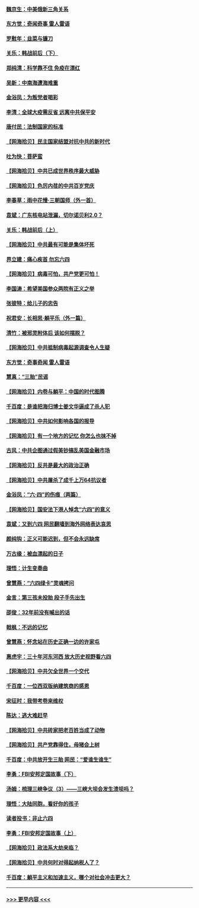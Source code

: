 #### [魏京生：中美俄新三角关系](../pages/nsc993/n13035986.md?t=06211252) 
#### [东方觉：奇闻奇事 雷人雷语](../pages/nsc993/n13035878.md?t=06211252) 
#### [罗慰年：韭菜与镰刀](../pages/nsc993/n13034374.md?t=06211252) 
#### [关乐：韩战前后（下）](../pages/nsc993/n13034113.md?t=06211252) 
#### [郑纯清：科学靠不住 免疫在漂红](../pages/nsc993/n13034093.md?t=06211252) 
#### [吴新：中南海遭海难重](../pages/nsc993/n13034084.md?t=06211252) 
#### [金浴凤：为叛党者喝彩](../pages/nsc993/n13034058.md?t=06211252) 
#### [李清：全球大疫需反省 远离中共保平安](../pages/nsc993/n13033784.md?t=06211252) 
#### [唐付民：法制国家的标准](../pages/nsc993/n13032944.md?t=06211252) 
#### [【网海拾贝】民主国家结盟对抗中共的新时代](../pages/nsc993/n13031717.md?t=06211252) 
#### [吐为快：菩萨蛮](../pages/nsc993/n13030033.md?t=06211252) 
#### [【网海拾贝】中共已成世界秩序最大威胁](../pages/nsc993/n13028138.md?t=06211252) 
#### [【网海拾贝】色厉内荏的中共百岁党庆](../pages/nsc993/n13025582.md?t=06211252) 
#### [李春草：雨中花慢‧三朝国师（外一首）](../pages/nsc993/n13025567.md?t=06211252) 
#### [袁斌：广东核电站泄漏，切尔诺贝利2.0？](../pages/nsc993/n13025475.md?t=06211252) 
#### [关乐：韩战前后（上）](../pages/nsc993/n13025387.md?t=06211252) 
#### [【网海拾贝】中共最有可能是集体坏死](../pages/nsc993/n13023101.md?t=06211252) 
#### [界立建：痛心疾首 勿忘六四](../pages/nsc993/n13022339.md?t=06211252) 
#### [【网海拾贝】病毒可怕，共产党更可怕！](../pages/nsc993/n13020728.md?t=06211252) 
#### [李国涛：希望美国参众两院有正义之举](../pages/nsc993/n13020674.md?t=06211252) 
#### [张彼特：给儿子的忠告](../pages/nsc993/n13018934.md?t=06211252) 
#### [祝君安：长相思‧躺平乐（外一篇）](../pages/nsc993/n13018923.md?t=06211252) 
#### [清竹：被邪灵附体后 该如何摆脱？](../pages/nsc993/n13018877.md?t=06211252) 
#### [【网海拾贝】中共抵制病毒起源调查令人生疑](../pages/nsc993/n13017785.md?t=06211252) 
#### [东方觉：奇事奇闻 雷人雷语](../pages/nsc993/n13017577.md?t=06211252) 
#### [慧真：“三胎”民谣](../pages/nsc993/n13017394.md?t=06211252) 
#### [【网海拾贝】内卷与躺平：中国的时代图腾](../pages/nsc993/n13016128.md?t=06211252) 
#### [千百度：是谁把海归博士姜文华逼成了杀人犯](../pages/nsc993/n13015218.md?t=06211252) 
#### [【网海拾贝】中共如何影响各国的报导](../pages/nsc993/n13012599.md?t=06211252) 
#### [【网海拾贝】有一个地方的记忆 你怎么也抹不掉](../pages/nsc993/n13009802.md?t=06211252) 
#### [古风：中共企图通过假美钞搞乱美国金融市场](../pages/nsc993/n13009626.md?t=06211252) 
#### [【网海拾贝】反共是最大的政治正确](../pages/nsc993/n13007051.md?t=06211252) 
#### [【网海拾贝】中共屠杀了成千上万64抗议者](../pages/nsc993/n13002713.md?t=06211252) 
#### [金浴凤：“六·四”的伤痕（两篇）](../pages/nsc993/n13001719.md?t=06211252) 
#### [【网海拾贝】国安法下港人悼念“六四”的意义](../pages/nsc993/n13001039.md?t=06211252) 
#### [袁斌：又到六四 网民翻墙到海外网络表达哀思](../pages/nsc993/n13000995.md?t=06211252) 
#### [颜纯钩：正义可能迟到，但不会永远缺席](../pages/nsc993/n13000920.md?t=06211252) 
#### [万古缘：被血漂起的日子](../pages/nsc993/n13000914.md?t=06211252) 
#### [理悟：计生变奏曲](../pages/nsc993/n13000414.md?t=06211252) 
#### [曾慧燕：“六四绿卡”灵魂拷问](../pages/nsc993/n13000277.md?t=06211252) 
#### [金言：第三孩未投胎 段子手先出生](../pages/nsc993/n13000215.md?t=06211252) 
#### [邵俊：32年前没有喊出的话](../pages/nsc993/n13000181.md?t=06211252) 
#### [戟枫：不远的记忆](../pages/nsc993/n13000121.md?t=06211252) 
#### [曾慧燕：怀念站在历史正确一边的许家屯](../pages/nsc993/n13000073.md?t=06211252) 
#### [惠虎宇：三十年河东河西 放大历史视野看六四](../pages/nsc993/n13000018.md?t=06211252) 
#### [【网海拾贝】中共欠全世界一个交代](../pages/nsc993/n12998706.md?t=06211252) 
#### [千百度：一位西双版纳建筑商的感恩](../pages/nsc993/n12998487.md?t=06211252) 
#### [宋征时：我带考卷来维权](../pages/nsc993/n12994088.md?t=06211252) 
#### [陈达：逃大难赶早](../pages/nsc993/n12993569.md?t=06211252) 
#### [【网海拾贝】中共砖家把老百姓当成了动物](../pages/nsc993/n12993483.md?t=06211252) 
#### [【网海拾贝】共产党靠得住，母猪会上树](../pages/nsc993/n12990730.md?t=06211252) 
#### [千百度：中共放开生三胎 网民：“爱谁生谁生”](../pages/nsc993/n12990644.md?t=06211252) 
#### [李勇：FBI安邦定国故事（下）](../pages/nsc993/n12987854.md?t=06211252) 
#### [汤姆：梳理三峡争议（3）——三峡大坝会发生溃坝吗？](../pages/nsc993/n12989806.md?t=06211252) 
#### [理悟：大陆同胞，看好你的孩子](../pages/nsc993/n12989778.md?t=06211252) 
#### [读者投书：非止六四](../pages/nsc993/n12989673.md?t=06211252) 
#### [李勇：FBI安邦定国故事（上）](../pages/nsc993/n12987749.md?t=06211252) 
#### [【网海拾贝】政法系大劫来临？](../pages/nsc993/n12987596.md?t=06211252) 
#### [【网海拾贝】中共何时对得起纳税人了？](../pages/nsc993/n12985578.md?t=06211252) 
#### [千百度：躺平主义和加速主义，哪个对社会冲击更大？](../pages/nsc993/n12985512.md?t=06211252) 

----
#### [ >>> 更早内容 <<< ](../indexes/nsc993-earlier.md)
